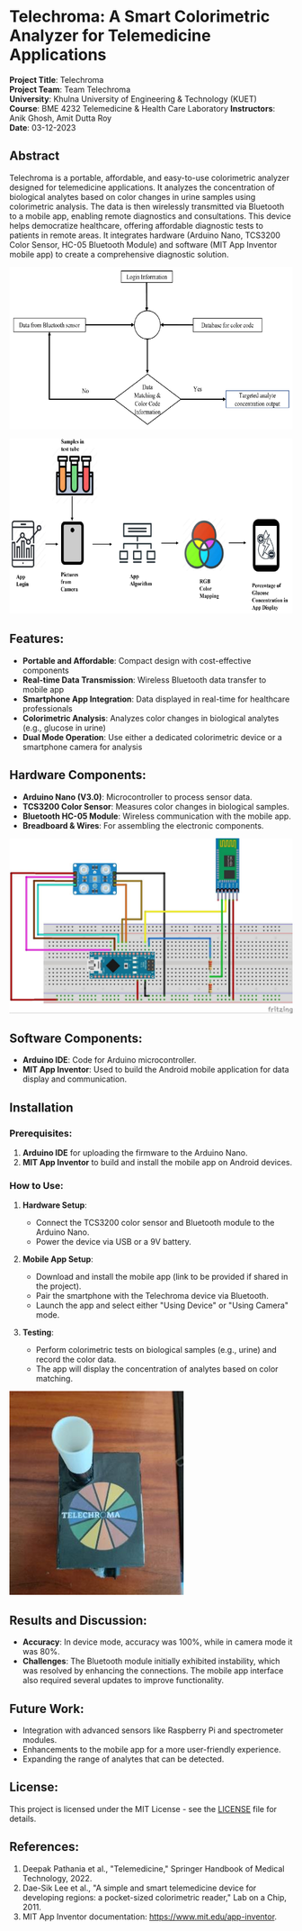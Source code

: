 # Telechroma: A Smart Colorimetric Analyzer for Telemedicine Applications

**Project Title**: Telechroma  
**Project Team**: Team Telechroma  
**University**: Khulna University of Engineering & Technology (KUET)  
**Course**: BME 4232 Telemedicine & Health Care Laboratory
**Instructors**: Anik Ghosh, Amit Dutta Roy  
**Date**: 03-12-2023  

## Abstract

Telechroma is a portable, affordable, and easy-to-use colorimetric analyzer designed for telemedicine applications. It analyzes the concentration of biological analytes based on color changes in urine samples using colorimetric analysis. The data is then wirelessly transmitted via Bluetooth to a mobile app, enabling remote diagnostics and consultations. This device helps democratize healthcare, offering affordable diagnostic tests to patients in remote areas. It integrates hardware (Arduino Nano, TCS3200 Color Sensor, HC-05 Bluetooth Module) and software (MIT App Inventor mobile app) to create a comprehensive diagnostic solution.


![Proposed Flow Diagram (Using Device)](assets/diagrams/Figure_3_12_flow_diagram_device.png)

![Proposed Flow Diagram (Using Camera)](assets/diagrams/Figure_3_13_flow_diagram_camera.png)

## Features:
- **Portable and Affordable**: Compact design with cost-effective components
- **Real-time Data Transmission**: Wireless Bluetooth data transfer to mobile app
- **Smartphone App Integration**: Data displayed in real-time for healthcare professionals
- **Colorimetric Analysis**: Analyzes color changes in biological analytes (e.g., glucose in urine)
- **Dual Mode Operation**: Use either a dedicated colorimetric device or a smartphone camera for analysis

## Hardware Components:
- **Arduino Nano (V3.0)**: Microcontroller to process sensor data.
- **TCS3200 Color Sensor**: Measures color changes in biological samples.
- **Bluetooth HC-05 Module**: Wireless communication with the mobile app.
- **Breadboard & Wires**: For assembling the electronic components.

![Circuit Diagram](assets/diagrams/Figure_3_9_Proposed_circuit_diagram.jpg)

## Software Components:
- **Arduino IDE**: Code for Arduino microcontroller.
- **MIT App Inventor**: Used to build the Android mobile application for data display and communication.

## Installation

### Prerequisites:
1. **Arduino IDE** for uploading the firmware to the Arduino Nano.
2. **MIT App Inventor** to build and install the mobile app on Android devices.

### How to Use:
1. **Hardware Setup**: 
   - Connect the TCS3200 color sensor and Bluetooth module to the Arduino Nano.
   - Power the device via USB or a 9V battery.
   
2. **Mobile App Setup**: 
   - Download and install the mobile app (link to be provided if shared in the project).
   - Pair the smartphone with the Telechroma device via Bluetooth.
   - Launch the app and select either "Using Device" or "Using Camera" mode.

3. **Testing**: 
   - Perform colorimetric tests on biological samples (e.g., urine) and record the color data.
   - The app will display the concentration of analytes based on color matching.

![Complete Device](assets/Results/Figure_5_1_Hardware_implementation_result/Device_Telechroma.jpg)

## Results and Discussion:
- **Accuracy**: In device mode, accuracy was 100%, while in camera mode it was 80%.
- **Challenges**: The Bluetooth module initially exhibited instability, which was resolved by enhancing the connections. The mobile app interface also required several updates to improve functionality.

## Future Work:
- Integration with advanced sensors like Raspberry Pi and spectrometer modules.
- Enhancements to the mobile app for a more user-friendly experience.
- Expanding the range of analytes that can be detected.

## License:
This project is licensed under the MIT License - see the [LICENSE](LICENSE.txt) file for details.

## References:
1. Deepak Pathania et al., "Telemedicine," Springer Handbook of Medical Technology, 2022.
2. Dae-Sik Lee et al., "A simple and smart telemedicine device for developing regions: a pocket-sized colorimetric reader," Lab on a Chip, 2011.
3. MIT App Inventor documentation: https://www.mit.edu/app-inventor.
